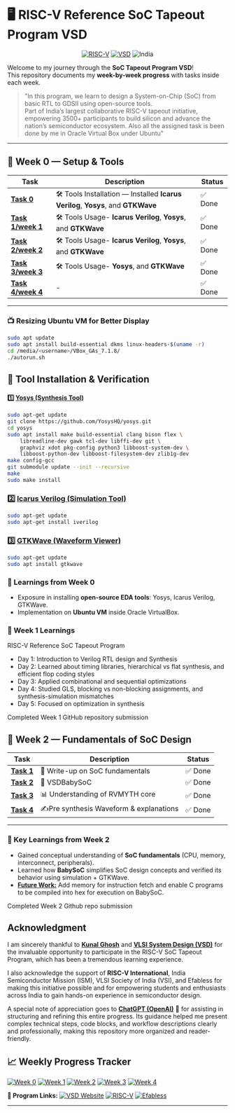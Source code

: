 # 🖥️ RISC-V Reference SoC Tapeout Program VSD
<div align="center">

[![RISC-V](https://img.shields.io/badge/RISC--V-SoC%20Tapeout-blue?style=for-the-badge&logo=riscv)](https://riscv.org/)
[![VSD](https://img.shields.io/badge/VSD-Program-orange?style=for-the-badge)](https://vsdiat.vlsisystemdesign.com/)
![India](https://img.shields.io/badge/Made%20in-India-saffron?style=for-the-badge&logo=data:image/svg+xml;base64,PHN2ZyB3aWR0aD0iMjQiIGhlaWdodD0iMjQiIHZpZXdCb3g9IjAgMCAyNCAyNCIgZmlsbD0ibm9uZSIgeG1sbnM9Imh0dHA6Ly93d3cudzMub3JnLzIwMDAvc3ZnIj4KPHJlY3Qgd2lkdGg9IjI0IiBoZWlnaHQ9IjgiIGZpbGw9IiNGRjk5MzMiLz4KPHJlY3QgeT0iOCIgd2lkdGg9IjI0IiBoZWlnaHQ9IjgiIGZpbGw9IiNGRkZGRkYiLz4KPHJlY3QgeT0iMTYiIHdpZHRoPSIyNCIgaGVpZ2h0PSI4IiBmaWxsPSIjMTM4ODA4Ii8+Cjwvc3ZnPgo=)

</div>

Welcome to my journey through the **SoC Tapeout Program VSD**!  
This repository documents my **week-by-week progress** with tasks inside each week.  

> "In this program, we learn to design a System-on-Chip (SoC) from basic RTL to GDSII using open-source tools.  
> Part of India’s largest collaborative RISC-V tapeout initiative, empowering 3500+ participants to build silicon and advance the nation’s semiconductor ecosystem.
> Also all the assigned task is been done by me in Oracle Virtual Box under Ubuntu"

---

## 📅 Week 0 — Setup & Tools

| Task | Description | Status |
|------|-------------|--------|
| [**Task 0**](Task0/README.md) | 🛠️ Tools Installation — Installed **Icarus Verilog**, **Yosys**, and **GTKWave** | ✅ Done |
| [**Task 1/week 1**](Week1) | 🛠️ Tools Usage- **Icarus Verilog**, **Yosys**, and **GTKWave** | ✅ Done |
| [**Task 2/week 2**](Week2) | 🛠️ Tools Usage- **Icarus Verilog**, **Yosys**, and **GTKWave** | ✅ Done |
| [**Task 3/week 3**](Week3) | 🛠️ Tools Usage-  **Yosys**, and **GTKWave** | ✅ Done |
| [**Task 4/week 4**](Week4) | - | ✅ Done |
---

### 📺 Resizing Ubuntu VM for Better Display

```bash
sudo apt update
sudo apt install build-essential dkms linux-headers-$(uname -r)
cd /media/<username>/VBox_GAs_7.1.8/
./autorun.sh
```

## 🔧 Tool Installation & Verification  

#### 1️⃣ <ins>Yosys (Synthesis Tool) </ins> 

```bash
sudo apt-get update
git clone https://github.com/YosysHQ/yosys.git
cd yosys
sudo apt install make build-essential clang bison flex \
    libreadline-dev gawk tcl-dev libffi-dev git \
    graphviz xdot pkg-config python3 libboost-system-dev \
    libboost-python-dev libboost-filesystem-dev zlib1g-dev
make config-gcc
git submodule update --init --recursive
make
sudo make install
```



### 2️⃣ <ins>Icarus Verilog (Simulation Tool)</ins>

```bash
sudo apt-get update
sudo apt-get install iverilog
```

### 3️⃣ <ins>GTKWave (Waveform Viewer)</ins>

```bash
sudo apt-get update
sudo apt install gtkwave
```

### 🌟 Learnings from Week 0
- Exposure in installing **open-source EDA tools**: Yosys, Icarus Verilog, GTKWave.  
- Implementation on **Ubuntu VM** inside Oracle VirtualBox.  

### 🌟 Week 1 Learnings

RISC-V Reference SoC Tapeout Program

- Day 1: Introduction to Verilog RTL design and Synthesis
- Day 2: Learned about timing libraries, hierarchical vs flat synthesis, and efficient flop coding styles
- Day 3: Applied combinational and sequential optimizations
- Day 4: Studied GLS, blocking vs non-blocking assignments, and synthesis-simulation mismatches
- Day 5: Focused on optimization in synthesis

Completed Week 1 GitHub repository submission

## 📅 Week 2 — Fundamentals of SoC Design

| Task       | Description | Status |
| ---------- | ----------- | ------ |
| [**Task 1**](Week2/README.md) | 📘 Write-up on SoC fundamentals | ✅ Done |
| [**Task 2**](Week2/README.md#-vsdbabysoc--a-tiny-but-powerful-risc-v-soc) | 📝 VSDBabySoC  | ✅ Done |
| [**Task 3**](Week2/README.md#-the-instruction-program-driving-babysoc) | 📊 Understanding of  RVMYTH core  | ✅ Done |
| [**Task 4**](Week2/README.md#-pre_synth_sim-waveform) | ✍️Pre synthesis Waveform  & explanations | ✅ Done |

---

### 🌟 Key Learnings from Week 2  

* Gained conceptual understanding of **SoC fundamentals** (CPU, memory, interconnect, peripherals).  
* Learned how **BabySoC** simplifies SoC design concepts and verified its behavior using simulation + GTKWave.
* [**Future Work:**](Week2/README.md#-future-work) Add memory for instruction fetch and enable C programs to be compiled into hex for execution on BabySoC.  

Completed Week 2 Github repo submission

## Acknowledgment  

I am sincerely thankful to [**Kunal Ghosh**](https://github.com/kunalg123) and **[VLSI System Design (VSD)](https://vsdiat.vlsisystemdesign.com/)** for the invaluable opportunity to participate in the RISC-V SoC Tapeout Program, which has been a tremendous learning experience.

I also acknowledge the support of **RISC-V International**, India Semiconductor Mission (ISM), VLSI Society of India (VSI), and Efabless for making this initiative possible and for empowering students and enthusiasts across India to gain hands-on experience in semiconductor design.

A special note of appreciation goes to [**ChatGPT (OpenAI)**](https://chatgpt.com/) 🤖 for assisting in structuring and refining this entire progress. Its guidance helped me present complex technical steps, code blocks, and workflow descriptions clearly and professionally, making this repository more organized and reader-friendly.

## 📈 **Weekly Progress Tracker**

[![Week 0](https://img.shields.io/badge/Week%200-Tools%20Setup-success?style=flat-square)](Task0)
[![Week 1](https://img.shields.io/badge/Week%201-Tools%20Usage-success?style=flat-square)](Week1)
[![Week 2](https://img.shields.io/badge/Week%202-SoC%20VSDBaby-success?style=flat-square)](Week2/README.md)
[![Week 3](https://img.shields.io/badge/Week%202-SoC%20VSDBaby-success?style=flat-square)](Week3/README.md)
[![Week 4](https://img.shields.io/badge/Week%202-SoC%20VSDBaby-success?style=flat-square)](Week4/README.md)



**🔗 Program Links:**
[![VSD Website](https://img.shields.io/badge/VSD-Official%20Website-blue?style=flat-square)](https://vsdiat.vlsisystemdesign.com/)
[![RISC-V](https://img.shields.io/badge/RISC--V-International-green?style=flat-square)](https://riscv.org/)
[![Efabless](https://img.shields.io/badge/Efabless-Platform-orange?style=flat-square)](https://efabless.com/)



---

